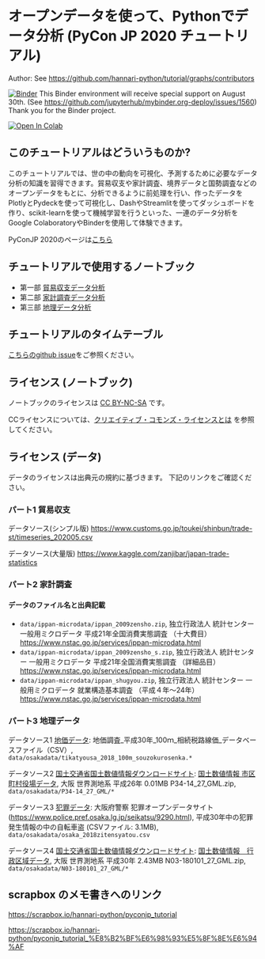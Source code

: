 # オープンデータを使って、Pythonでデータ分析 (PyCon JP 2020 チュートリアル)

Author: See https://github.com/hannari-python/tutorial/graphs/contributors

[![Binder](https://mybinder.org/badge_logo.svg)](https://mybinder.org/v2/gh/hannari-python/tutorial/master) This Binder environment will receive special support on August 30th. (See https://github.com/jupyterhub/mybinder.org-deploy/issues/1560)
Thank you for the Binder project.

[![Open In Colab](https://colab.research.google.com/assets/colab-badge.svg)](https://colab.research.google.com/github/hannari-python/tutorial/blob/master)

## このチュートリアルはどういうものか?

このチュートリアルでは、世の中の動向を可視化、予測するために必要なデータ分析の知識を習得できます。貿易収支や家計調査、境界データと国勢調査などのオープンデータをもとに、分析できるように前処理を行い、作ったデータをPlotlyとPydeckを使って可視化し、DashやStreamlitを使ってダッシュボードを作り、scikit-learnを使って機械学習を行うといった、一連のデータ分析をGoogle ColaboratoryやBinderを使用して体験できます。

PyConJP 2020のページは[こちら](https://pycon.jp/2020/tutorial/#event-two:~:text=Bot%E3%81%A8%E3%80%81Slack%E3%83%AF%E3%83%BC%E3%82%AF%E3%82%B9%E3%83%9A%E3%83%BC%E3%82%B9%E3%81%A8%E3%81%AE%E5%8F%8C%E6%96%B9%E5%90%91%E9%80%9A%E4%BF%A1%E3%81%A7%E5%88%A9%E7%94%A8%E3%81%97%E3%81%BE%E3%81%99%E3%80%82%E3%83%AD%E3%83%BC%E3%82%AB%E3%83%AB%E7%92%B0%E5%A2%83%E3%81%AE%E3%82%B5%E3%83%BC%E3%83%90%E3%83%BC%E3%82%92%E4%B8%80%E6%99%82%E7%9A%84%E3%81%AB%E5%A4%96%E9%83%A8%E3%81%B8%E5%85%AC%E9%96%8B%E3%81%A7%E3%81%8D%E3%82%8B%E3%82%B5%E3%83%BC%E3%83%93%E3%82%B9%E3%81%A7%E3%81%99%E3%80%82-,%E3%82%AA%E3%83%BC%E3%83%97%E3%83%B3%E3%83%87%E3%83%BC%E3%82%BF%E3%82%92%E4%BD%BF%E3%81%A3%E3%81%A6%E3%80%81Python%E3%81%A7%E3%83%87%E3%83%BC%E3%82%BF%E5%88%86%E6%9E%90)

## チュートリアルで使用するノートブック

* 第一部 [貿易収支データ分析](https://github.com/hannari-python/tutorial/blob/master/trade_balance/trade_balance_prepro_and_visualization_and_clustering.ipynb)
* 第二部 [家計調査データ分析](https://github.com/hannari-python/tutorial/blob/master/family_budget/pyconTutorial_family_budget.ipynb)
* 第三部 [地理データ分析](https://github.com/hannari-python/tutorial/blob/master/land_assessments/land_assessments.ipynb)

## チュートリアルのタイムテーブル

[こちらのgithub issue](https://github.com/hannari-python/tutorial/issues/20)をご参照ください。

## ライセンス (ノートブック)

ノートブックのライセンスは [CC BY-NC-SA](https://creativecommons.org/licenses/by-nc-sa/4.0/deed.ja) です。

CCライセンスについては、[クリエイティブ・コモンズ・ライセンスとは](https://creativecommons.jp/licenses/) を参照してください。

## ライセンス (データ)
データのライセンスは出典元の規約に基づきます。
下記のリンクをご確認ください。

### パート1 貿易収支

データソース(シンプル版)
https://www.customs.go.jp/toukei/shinbun/trade-st/timeseries_202005.csv

データソース(大量版)
https://www.kaggle.com/zanjibar/japan-trade-statistics

### パート2 家計調査
#### データのファイル名と出典記載

- `data/ippan-microdata/ippan_2009zensho.zip`, 独立行政法人 統計センター 一般用ミクロデータ 平成21年全国消費実態調査 （十大費目）https://www.nstac.go.jp/services/ippan-microdata.html
- `data/ippan-microdata/ippan_2009zensho_s.zip`, 独立行政法人 統計センター 一般用ミクロデータ 平成21年全国消費実態調査 （詳細品目）https://www.nstac.go.jp/services/ippan-microdata.html
- `data/ippan-microdata/ippan_shugyou.zip`, 独立行政法人 統計センター 一般用ミクロデータ 就業構造基本調査 （平成４年～24年）https://www.nstac.go.jp/services/ippan-microdata.html

### パート3 地理データ
データソース1 [地価データ](https://data.city.osaka.lg.jp/data/dataset/data-00000065): 地価調査_平成30年_100ｍ_相続税路線価_データベースファイル（CSV）, 
`data/osakadata/tikatyousa_2018_100m_souzokurosenka.*` 

データソース2 [国土交通省国土数値情報ダウンロードサイト](https://nlftp.mlit.go.jp/ksj/gml/datalist/KsjTmplt-P34.html): [国土数値情報 市区町村役場データ](https://nlftp.mlit.go.jp/ksj/gml/datalist/KsjTmplt-P34.html), 大阪 	世界測地系 平成26年 0.01MB 	P34-14_27_GML.zip, `data/osakadata/P34-14_27_GML/*  `

データソース3 [犯罪データ](https://www.police.pref.osaka.lg.jp/seikatsu/9290.html): 大阪府警察 犯罪オープンデータサイト (https://www.police.pref.osaka.lg.jp/seikatsu/9290.html), 平成30年中の犯罪発生情報の中の自転車盗 (CSVファイル: 3.1MB), `data/osakadata/osaka_2018zitensyatou.csv`  


データソース4 [国土交通省国土数値情報ダウンロードサイト](https://nlftp.mlit.go.jp/ksj/gml/datalist/KsjTmplt-N03-v2_4.html#prefecture27): [国土数値情報　行政区域データ](https://nlftp.mlit.go.jp/ksj/gml/datalist/KsjTmplt-N03-v2_4.html#prefecture27), 大阪 世界測地系 平成30年 2.43MB  N03-180101_27_GML.zip, `data/osakadata/N03-180101_27_GML/*`   

## scrapbox のメモ書きへのリンク
https://scrapbox.io/hannari-python/pyconjp_tutorial

https://scrapbox.io/hannari-python/pyconjp_tutorial_%E8%B2%BF%E6%98%93%E5%8F%8E%E6%94%AF
